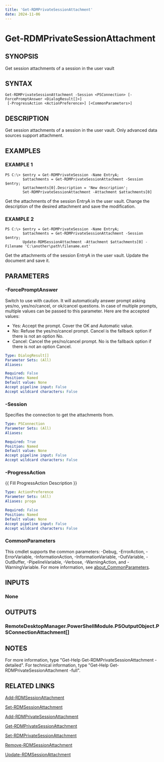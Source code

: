 ```yaml
---
title: 'Get-RDMPrivateSessionAttachment'
date: 2024-11-06
---
```



# Get-RDMPrivateSessionAttachment

## SYNOPSIS
Get session attachments of a session in the user vault

## SYNTAX

```
Get-RDMPrivateSessionAttachment -Session <PSConnection> [-ForcePromptAnswer <DialogResult[]>]
 [-ProgressAction <ActionPreference>] [<CommonParameters>]
```

## DESCRIPTION
Get session attachments of a session in the user vault.
Only advanced data sources support attachment.

## EXAMPLES

### EXAMPLE 1
```
PS C:\> $entry = Get-RDMPrivateSession -Name EntryA;
        $attachments = Get-RDMPrivateSessionAttachment -Session $entry;
        $attachments[0].Description = 'New description';
        Set-RDMPrivateSessionAttachment -Attachment $attachments[0]
```

Get the attachments of the session EntryA in the user vault.
Change the description of the desired attachment and save the modification.

### EXAMPLE 2
```
PS C:\> $entry = Get-RDMPrivateSession -Name EntryA;
        $attachments = Get-RDMPrivateSessionAttachment -Session $entry;
        Update-RDMSessionAttachment -Attachment $attachments[0] -Filename 'C:\another\path\filename.ext'
```

Get the attachments of the session EntryA in the user vault.
Update the document and save it.

## PARAMETERS

### -ForcePromptAnswer
Switch to use with caution.
It will automatically answer prompt asking yes/no, yes/no/cancel, or ok/cancel questions.
In case of multiple prompts, multiple values can be passed to this parameter.
Here are the accepted values:
- Yes: Accept the prompt.
Cover the OK and Automatic value.
- No: Refuse the yes/no/cancel prompt.
Cancel is the fallback option if there is not an option No.
- Cancel: Cancel the yes/no/cancel prompt.
No is the fallback option if there is not an option Cancel.

```yaml
Type: DialogResult[]
Parameter Sets: (All)
Aliases:

Required: False
Position: Named
Default value: None
Accept pipeline input: False
Accept wildcard characters: False
```

### -Session
Specifies the connection to get the attachments from.

```yaml
Type: PSConnection
Parameter Sets: (All)
Aliases:

Required: True
Position: Named
Default value: None
Accept pipeline input: False
Accept wildcard characters: False
```

### -ProgressAction
{{ Fill ProgressAction Description }}

```yaml
Type: ActionPreference
Parameter Sets: (All)
Aliases: proga

Required: False
Position: Named
Default value: None
Accept pipeline input: False
Accept wildcard characters: False
```

### CommonParameters
This cmdlet supports the common parameters: -Debug, -ErrorAction, -ErrorVariable, -InformationAction, -InformationVariable, -OutVariable, -OutBuffer, -PipelineVariable, -Verbose, -WarningAction, and -WarningVariable. For more information, see [about_CommonParameters](http://go.microsoft.com/fwlink/?LinkID=113216).

## INPUTS

### None
## OUTPUTS

### RemoteDesktopManager.PowerShellModule.PSOutputObject.PSConnectionAttachment[]
## NOTES
For more information, type "Get-Help Get-RDMPrivateSessionAttachment -detailed".
For technical information, type "Get-Help Get-RDMPrivateSessionAttachment -full".

## RELATED LINKS

[Add-RDMSessionAttachment](http://127.0.0.1:1111/docs/Add-RDMSessionAttachment/)

[Set-RDMSessionAttachment](http://127.0.0.1:1111/docs/Set-RDMSessionAttachment/)

[Add-RDMPrivateSessionAttachment](http://127.0.0.1:1111/docs/Add-RDMPrivateSessionAttachment/)

[Get-RDMPrivateSessionAttachment](http://127.0.0.1:1111/docs/Get-RDMPrivateSessionAttachment/)

[Set-RDMPrivateSessionAttachment](http://127.0.0.1:1111/docs/Set-RDMPrivateSessionAttachment/)

[Remove-RDMSessionAttachment](http://127.0.0.1:1111/docs/Remove-RDMSessionAttachment/)

[Update-RDMSessionAttachment](http://127.0.0.1:1111/docs/Update-RDMSessionAttachment/)

